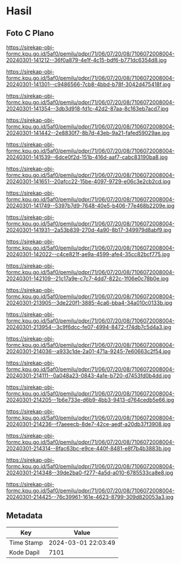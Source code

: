 # Hasil

## Foto C Plano

https://sirekap-obj-formc.kpu.go.id/5af0/pemilu/pdpr/71/06/07/20/08/7106072008004-20240301-141212--36f0a879-4e1f-4c15-bdf6-b771dc6354d8.jpg

https://sirekap-obj-formc.kpu.go.id/5af0/pemilu/pdpr/71/06/07/20/08/7106072008004-20240301-141301--c9486566-7cb8-4bbd-b78f-3042d475418f.jpg

https://sirekap-obj-formc.kpu.go.id/5af0/pemilu/pdpr/71/06/07/20/08/7106072008004-20240301-141354--3db3d918-fd1c-42d2-87aa-8c163eb7acd7.jpg

https://sirekap-obj-formc.kpu.go.id/5af0/pemilu/pdpr/71/06/07/20/08/7106072008004-20240301-141442--2e8830f7-8b7d-43eb-9a21-fafed59029ae.jpg

https://sirekap-obj-formc.kpu.go.id/5af0/pemilu/pdpr/71/06/07/20/08/7106072008004-20240301-141539--6dce0f2d-151b-416d-aaf7-cabc83190ba8.jpg

https://sirekap-obj-formc.kpu.go.id/5af0/pemilu/pdpr/71/06/07/20/08/7106072008004-20240301-141651--20afcc22-15be-4097-9729-e06c3e2cb2cd.jpg

https://sirekap-obj-formc.kpu.go.id/5af0/pemilu/pdpr/71/06/07/20/08/7106072008004-20240301-141749--5397b7d9-7648-40e5-b406-77e468b2209e.jpg

https://sirekap-obj-formc.kpu.go.id/5af0/pemilu/pdpr/71/06/07/20/08/7106072008004-20240301-141931--2a53b839-270d-4a90-8b17-349979d8abf9.jpg

https://sirekap-obj-formc.kpu.go.id/5af0/pemilu/pdpr/71/06/07/20/08/7106072008004-20240301-142022--c4ce821f-ae9a-4599-afe4-35cc82bcf775.jpg

https://sirekap-obj-formc.kpu.go.id/5af0/pemilu/pdpr/71/06/07/20/08/7106072008004-20240301-142109--21c17a9e-c7c7-4dd7-822c-1f06e0c78b0e.jpg

https://sirekap-obj-formc.kpu.go.id/5af0/pemilu/pdpr/71/06/07/20/08/7106072008004-20240301-213905--3de220f1-3885-4ca6-bba4-34a010c0133b.jpg

https://sirekap-obj-formc.kpu.go.id/5af0/pemilu/pdpr/71/06/07/20/08/7106072008004-20240301-213954--3c9f6dcc-fe07-4994-8472-f74db7c5d4a3.jpg

https://sirekap-obj-formc.kpu.go.id/5af0/pemilu/pdpr/71/06/07/20/08/7106072008004-20240301-214036--a933c1de-2a01-471a-9245-7e60663c2f54.jpg

https://sirekap-obj-formc.kpu.go.id/5af0/pemilu/pdpr/71/06/07/20/08/7106072008004-20240301-214111--0a048a23-0843-4a1e-b720-d7453fd0b4dd.jpg

https://sirekap-obj-formc.kpu.go.id/5af0/pemilu/pdpr/71/06/07/20/08/7106072008004-20240301-214205--1b6e733e-d6b9-4bb3-9413-d764cedb5e66.jpg

https://sirekap-obj-formc.kpu.go.id/5af0/pemilu/pdpr/71/06/07/20/08/7106072008004-20240301-214236--f7aeeecb-8de7-42ce-aedf-a20db37f3908.jpg

https://sirekap-obj-formc.kpu.go.id/5af0/pemilu/pdpr/71/06/07/20/08/7106072008004-20240301-214314--8fac63bc-e9ce-440f-8481-e8f7b4b3883b.jpg

https://sirekap-obj-formc.kpu.go.id/5af0/pemilu/pdpr/71/06/07/20/08/7106072008004-20240301-214348--39de2ba0-f277-4a5d-a010-6785533ca8e8.jpg

https://sirekap-obj-formc.kpu.go.id/5af0/pemilu/pdpr/71/06/07/20/08/7106072008004-20240301-214425--76c39961-161e-4623-8799-309d820053a3.jpg


## Metadata

| Key        | Value               |
| ---------- | ------------------- |
| Time Stamp | 2024-03-01 22:03:49 |
| Kode Dapil | 7101                |



